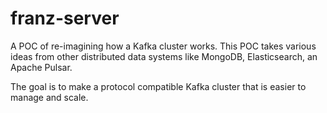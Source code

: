 # franz-server

A POC of re-imagining how a Kafka cluster works. This POC takes various ideas from other distributed data systems like MongoDB, Elasticsearch, an Apache Pulsar.

The goal is to make a protocol compatible Kafka cluster that is easier to manage and scale.
